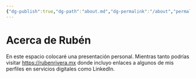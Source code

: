 ```yaml
---
{"dg-publish":true,"dg-path":"about.md","dg-permalink":"/about","permalink":"/about/","title":"Acerca de Rubén","hide":true,"tags":["www"],"noteIcon":"1","created":"2024-04-04T13:48:03.311-06:00","updated":"2024-04-07T15:33:03.018-06:00"}
---
```


# Acerca de Rubén
En este espacio colocaré una presentación personal. Mientras tanto podrías visitar https://rubenrivera.mx donde incluyo enlaces a algunos de mis perfiles en servicios digitales como LinkedIn.
